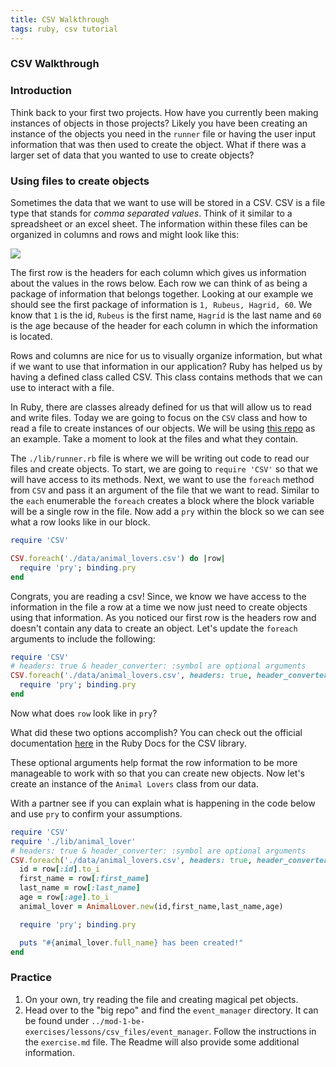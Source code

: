 ```yaml
---
title: CSV Walkthrough
tags: ruby, csv tutorial
---
```


### CSV Walkthrough

### Introduction

Think back to your first two projects. How have you currently been making instances of objects in those projects? Likely you have been creating an instance of the objects you need in the `runner` file or having the user input information that was then used to create the object. What if there was a larger set of data that you wanted to use to create objects?

### Using files to create objects

Sometimes the data that we want to use will be stored in a CSV. CSV is a file type that stands for _comma separated values_. Think of it similar to a spreadsheet or an excel sheet. The information within these files can be organized in columns and rows and might look like this:

<img src='./assets/csv_example.png'/>

The first row is the headers for each column which gives us information about the values in the rows below. Each row we can think of as being a package of information that belongs together. Looking at our example we should see the first package of information is `1, Rubeus, Hagrid, 60`. We know that `1` is the id, `Rubeus` is the first name, `Hagrid` is the last name and `60` is the age because of the header for each column in which the information is located.

Rows and columns are nice for us to visually organize information, but what if we want to use that information in our application? Ruby has helped us by having a defined class called CSV. This class contains methods that we can use to interact with a file.

In Ruby, there are classes already defined for us that will allow us to read and write files. Today we are going to focus on the `CSV` class and how to read a file to create instances of our objects. We will be using [this repo](https://github.com/turingschool-examples/csv_example) as an example. Take a moment to look at the files and what they contain.

The `./lib/runner.rb` file is where we will be writing out code to read our files and create objects. To start, we are going to `require 'CSV'` so that we will have access to its methods. Next, we want to use the `foreach` method from `CSV` and pass it an argument of the file that we want to read. Similar to the `each` enumerable the `foreach` creates a block where the block variable will be a single row in the file. Now add a `pry` within the block so we can see what a row looks like in our block.

```ruby
require 'CSV'

CSV.foreach('./data/animal_lovers.csv') do |row|
  require 'pry'; binding.pry
end
```

Congrats, you are reading a csv! Since, we know we have access to the information in the file a row at a time we now just need to create objects using that information. As you noticed our first row is the headers row and doesn't contain any data to create an object. Let's update the `foreach` arguments to include the following:

```ruby
require 'CSV'
# headers: true & header_converter: :symbol are optional arguments
CSV.foreach('./data/animal_lovers.csv', headers: true, header_converters: :symbol) do |row|
  require 'pry'; binding.pry
end
```

Now what does `row` look like in `pry`?

What did these two options accomplish? You can check out the official documentation [here](https://ruby-doc.org/stdlib-3.0.0/libdoc/csv/rdoc/CSV.html#class-CSV-label-Options+for+Parsing) in the Ruby Docs for the CSV library.

These optional arguments help format the row information to be more manageable to work with so that you can create new objects. Now let's create an instance of the `Animal Lovers` class from our data.


With a partner see if you can explain what is happening in the code below and use `pry` to confirm your assumptions.

```ruby
require 'CSV'
require './lib/animal_lover'
# headers: true & header_converter: :symbol are optional arguments
CSV.foreach('./data/animal_lovers.csv', headers: true, header_converters: :symbol) do |row|
  id = row[:id].to_i
  first_name = row[:first_name]
  last_name = row[:last_name]
  age = row[:age].to_i
  animal_lover = AnimalLover.new(id,first_name,last_name,age)

  require 'pry'; binding.pry

  puts "#{animal_lover.full_name} has been created!"
end
```

### Practice

1. On your own, try reading the file and creating magical pet objects.
1. Head over to the "big repo" and find the `event_manager` directory. It can be found under `../mod-1-be-exercises/lessons/csv_files/event_manager`. Follow the instructions in the `exercise.md` file. The Readme will also provide some additional information. 
